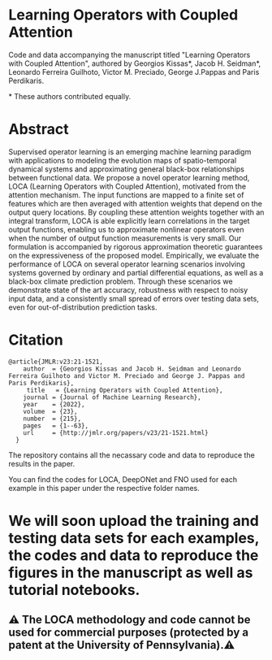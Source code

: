 # Learning Operators with Coupled Attention

Code and data accompanying the manuscript titled "Learning Operators with Coupled Attention", authored by Georgios Kissas*, Jacob H. Seidman*,  Leonardo Ferreira Guilhoto, Victor M. Preciado, George J.Pappas and Paris Perdikaris.
 
\* These authors contributed equally.

# Abstract

Supervised operator learning is an emerging machine learning paradigm with applications to modeling the evolution maps of spatio-temporal dynamical systems and approximating general black-box relationships between functional data. We propose a novel operator learning method, LOCA (Learning Operators with Coupled Attention), motivated from the attention mechanism. The input functions are mapped to a finite set of features which are then averaged with attention weights that depend on the output query locations. By coupling these attention weights together with an integral transform, LOCA is able explicitly learn correlations in the target output functions, enabling us to approximate nonlinear operators even when the number of output function measurements is very small. Our formulation is accompanied by rigorous approximation theoretic guarantees on the expressiveness of the proposed model. Empirically, we evaluate the performance of LOCA on several operator learning scenarios involving systems governed by ordinary and partial differential equations, as well as a black-box climate prediction problem. Through these scenarios we demonstrate state of the art accuracy, robustness with respect to noisy input data, and a consistently small spread of errors over testing data sets, even for out-of-distribution prediction tasks.


# Citation

    @article{JMLR:v23:21-1521, 
        author  = {Georgios Kissas and Jacob H. Seidman and Leonardo Ferreira Guilhoto and Victor M. Preciado and George J. Pappas and Paris Perdikaris},
         title   = {Learning Operators with Coupled Attention},
        journal = {Journal of Machine Learning Research},
        year    = {2022},
        volume  = {23},
        number  = {215},
        pages   = {1--63},
        url     = {http://jmlr.org/papers/v23/21-1521.html}
      }


The repository contains all the necassary code and data to reproduce the results in the paper. 

You can find the codes for LOCA, DeepONet and FNO used for each example in this paper under the respective folder names. 

# We will soon upload the training and testing data sets for each examples, the codes and data to reproduce the figures in the manuscript as well as tutorial notebooks.

## ⚠️ The LOCA methodology and code cannot be used for commercial purposes (protected by a patent at the University of Pennsylvania).⚠️

